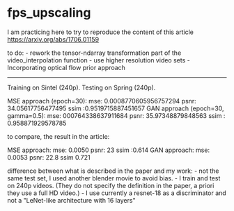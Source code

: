 # fps_upscaling
 I am practicing here to try to reproduce the content of this article https://arxiv.org/abs/1706.01159

to do:
	- rework the tensor-ndarray transformation part of the video_interpolation function
	- use higher resolution video sets 
	- Incorporating optical flow prior approach

---

Training on Sintel (240p). Testing on Spring (240p).


MSE approach (epoch=30):
mse: 0.0008770605956757294
psnr: 34.05617756477495
ssim :0.9519715887451657
GAN approach (epoch=30, gamma=0.5):
mse: 000764338637911684
psnr: 35.97348879848563
ssim : 0.958871929578785

to compare, the result in the article:

MSE approach:
mse: 0.0050
psnr: 23
ssim :0.614
GAN approach:
mse: 0.0053
psnr: 22.8
ssim 0.721

difference between what is described in the paper and my work:
	- not the same test set, I used another blender movie to avoid bias.
	- I train and test on 240p videos. (They do not specify the definition in the paper, a priori they use a full HD video.)
	- I use currently a resnet-18 as a discriminator and not a "LeNet-like architecture with 16 layers"